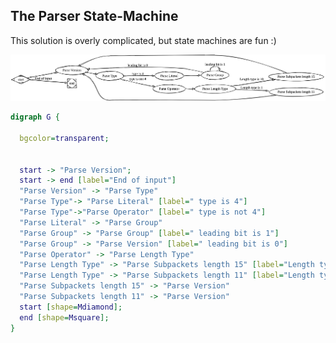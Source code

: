 ## The Parser State-Machine

This solution is overly complicated, but state machines are fun :)

![State machine](parser-state-machine.png)

```dot
digraph G {

  bgcolor=transparent;


  start -> "Parse Version";
  start -> end [label="End of input"]
  "Parse Version" -> "Parse Type"
  "Parse Type"-> "Parse Literal" [label=" type is 4"]
  "Parse Type"->"Parse Operator" [label=" type is not 4"]
  "Parse Literal" -> "Parse Group"
  "Parse Group" -> "Parse Group" [label=" leading bit is 1"]
  "Parse Group" -> "Parse Version" [label=" leading bit is 0"]
  "Parse Operator" -> "Parse Length Type"
  "Parse Length Type" -> "Parse Subpackets length 15" [label="Length type is 10"]
  "Parse Length Type" -> "Parse Subpackets length 11" [label="Length type is 1"]
  "Parse Subpackets length 15" -> "Parse Version"
  "Parse Subpackets length 11" -> "Parse Version"
  start [shape=Mdiamond];
  end [shape=Msquare];
}
```
